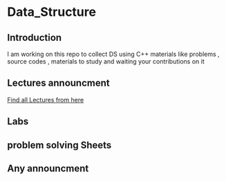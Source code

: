 # Data_Structure
## Introduction
I am working on this repo to collect DS using C++ materials like problems , source codes , materials to study and waiting your contributions on it 
## Lectures announcment 
[Find all Lectures from here](https://github.com/Abdelrhman-Sayed70/Data_Structure/tree/main/Lectures)
## Labs
## problem solving Sheets
## Any announcment
